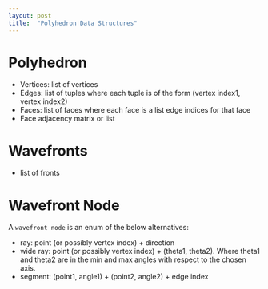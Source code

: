 ```yaml
---
layout: post
title:  "Polyhedron Data Structures"
---
```


# Polyhedron

- Vertices: list of vertices
- Edges: list of tuples where each tuple is of the form (vertex index1, vertex index2)
- Faces: list of faces where each face is a list edge indices for that face
- Face adjacency matrix or list

# Wavefronts

- list of fronts

# Wavefront Node
A `wavefront node` is an enum of the below alternatives:

- ray: point (or possibly vertex index) + direction
- wide ray: point (or possibly vertex index) + (theta1, theta2). Where theta1 and theta2 are in the min and max angles with respect to the chosen axis.
- segment: (point1, angle1) + (point2, angle2) + edge index
